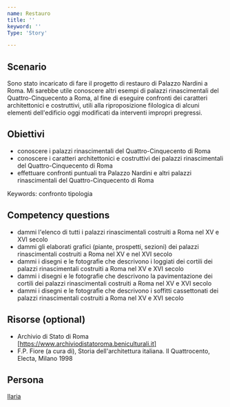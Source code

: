 ```yaml
---
name: Restauro
title: ''
keyword: ''
Type: 'Story'

---
```


## Scenario
Sono stato incaricato di fare il progetto di restauro di Palazzo Nardini a Roma. Mi sarebbe utile conoscere altri esempi di palazzi rinascimentali del Quattro-Cinquecento a Roma, al fine di eseguire confronti dei caratteri architettonici e costruttivi, utili alla riproposizione filologica di alcuni elementi dell'edificio oggi modificati da interventi impropri pregressi.

## Obiettivi
- conoscere i palazzi rinascimentali del Quattro-Cinquecento di Roma
- conoscere i caratteri architettonici e costruttivi dei palazzi rinascimentali del Quattro-Cinquecento di Roma
- effettuare confronti puntuali tra Palazzo Nardini e altri palazzi rinascimentali del Quattro-Cinquecento di Roma

Keywords: confronto tipologia 

## Competency questions
- dammi l'elenco di tutti i palazzi rinascimentali costruiti a Roma nel XV e XVI secolo
- dammi gli elaborati grafici (piante, prospetti, sezioni) dei palazzi rinascimentali costruiti a Roma nel XV e nel XVI secolo
- dammi i disegni e le fotografie che descrivono i loggiati dei cortili dei palazzi rinascimentali costruiti a Roma nel XV e XVI secolo
- dammi i disegni e le fotografie che descrivono la pavimentazione dei cortili dei palazzi rinascimentali costruiti a Roma nel XV e XVI secolo
- dammi i disegni e le fotografie che descrivono i soffitti cassettonati dei palazzi rinascimentali costruiti a Roma nel XV e XVI secolo


## Risorse (optional)
- Archivio di Stato di Roma [https://www.archiviodistatoroma.beniculturali.it]
- F.P. Fiore (a cura di), Storia dell'architettura italiana. Il Quattrocento, Electa, Milano 1998

## Persona
[Ilaria](https://github.com/read-project/stories/blob/main/Persona/Ilaria.md) 
